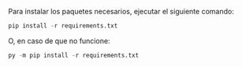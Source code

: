 Para instalar los paquetes necesarios, ejecutar el siguiente comando:
```python
pip install -r requirements.txt
```

O, en caso de que no funcione:
```python
py -m pip install -r requirements.txt
```
